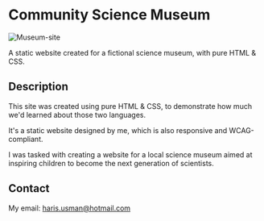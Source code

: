 # Community Science Museum

![Museum-site](https://user-images.githubusercontent.com/73777398/173133170-17a9e12e-0f59-400e-9f9b-0939c0ee6523.png)

A static website created for a fictional science museum, with pure HTML & CSS.

## Description
This site was created using pure HTML & CSS, to demonstrate how much we'd learned about those two languages. 

It's a static website designed by me, which is also responsive and WCAG-compliant.

I was tasked with creating a website for a local science museum aimed at inspiring children to become the next generation of scientists.


## Contact

My email: haris.usman@hotmail.com
